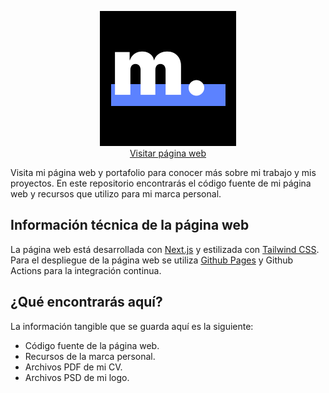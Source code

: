 <p align="center"><img alt="logo" src="public/iconm.png"><br><a href="https://nzkdevsaider.github.io">Visitar página web</a></p>

Visita mi página web y portafolio para conocer más sobre mi trabajo y mis proyectos. En este repositorio encontrarás el código fuente de mi página web y recursos que utilizo para mi marca personal.

## Información técnica de la página web

La página web está desarrollada con [Next.js](https://nextjs.org/) y estilizada con [Tailwind CSS](https://tailwindcss.com/). Para el despliegue de la página web se utiliza [Github Pages](https://pages.github.com/) y Github Actions para la integración continua.

## ¿Qué encontrarás aquí?

La información tangible que se guarda aquí es la siguiente:

- Código fuente de la página web.
- Recursos de la marca personal.
- Archivos PDF de mi CV.
- Archivos PSD de mi logo.